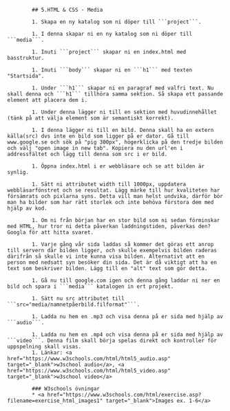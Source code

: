 <!doctype html>
<html>
	<head>
		<title>HTML & CSS Exercises</title>

			## 5.HTML & CSS - Media

			1. Skapa en ny katalog som ni döper till ```project```.
			
			1. I denna skapar ni en ny katalog som ni döper till ```media```.
			
			1. Inuti ```project``` skapar ni en index.html med basstruktur.
			
			1. Inuti ```body``` skapar ni en ```h1``` med texten "Startsida".
			
			1. Under ```h1``` skapar ni en paragraf med valfri text. Nu skall denna och ```h1``` tillhöra samma sektion. Så skapa ett passande element att placera dem i.
			
			1. Under denna lägger ni till en sektion med huvudinnehållet (tänk på att välja element som är semantiskt korrekt).
			
			1. I denna lägger ni till en bild. Denna skall ha en extern källa(src) dvs inte en bild som ligger på er dator. Gå till www.google.se och sök på "pig 300px", högerklicka på den tredje bilden och välj "open image in new tab". Kopiera nu den url'en i addressfältet och lägg till denna som src i er bild.
			
			1. Öppna index.html i er webbläsare och se att bilden är synlig.
			
			1. Sätt ni attributet width till 1000px, uppdatera webbläsarfönstret och se resultat. Lägg märke till hur kvaliteten har försämrats och pixlarna syns. Detta vill man helst undvika, därför bör man ha bilder som har rätt storlek och inte behöva förstora dem med hjälp av kod.
			
			1. Om ni från början har en stor bild som ni sedan förminskar med HTML, hur tror ni detta påverkan laddningstiden, påverkas den? Googla för att hitta svaret.
			
			1. Varje gång vår sida laddas så kommer det göras ett anrop till servern där bilden ligger, och skulle exempelvis bilden raderas därifrån så skulle vi inte kunna visa bilden. Alternativt att en person med nedsatt syn besöker din sida. Det är då viktigt att ha en text som beskriver bilden. Lägg till en "alt" text som gör detta.
			
			1. Gå nu till google.com igen och denna gång laddar ni ner en bild och spara i ```media``` katalogen in ert projekt.
			
			1. Sätt nu src attributet till ```src="media/namnetpåerbild.filformat"```.
			
			1. Ladda nu hem en .mp3 och visa denna på er sida med hjälp av ```audio```.
			
			1. Ladda nu hem en .mp4 och visa denna på er sida med hjälp av ```video```. Denna film skall börja spelas direkt och kontroller för uppspelning skall visas.
			1. Länkar: <a href="https://www.w3schools.com/html/html5_audio.asp" target="_blank">w3school audio</a>, <a href="https://www.w3schools.com/html/html5_video.asp" target="_blank">w3school video</a>
			
			### W3schools övningar
			* <a href="https://www.w3schools.com/html/exercise.asp?filename=exercise_html_images1" target="_blank">Images ex. 1-6</a>
